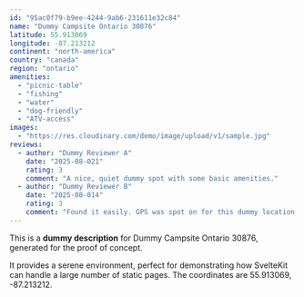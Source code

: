 ```yaml
---
id: "95ac0f79-b9ee-4244-9ab6-231611e32c84"
name: "Dummy Campsite Ontario 30876"
latitude: 55.913069
longitude: -87.213212
continent: "north-america"
country: "canada"
region: "ontario"
amenities:
  - "picnic-table"
  - "fishing"
  - "water"
  - "dog-friendly"
  - "ATV-access"
images:
  - "https://res.cloudinary.com/demo/image/upload/v1/sample.jpg"
reviews:
  - author: "Dummy Reviewer A"
    date: "2025-08-021"
    rating: 3
    comment: "A nice, quiet dummy spot with some basic amenities."
  - author: "Dummy Reviewer B"
    date: "2025-08-014"
    rating: 3
    comment: "Found it easily. GPS was spot on for this dummy location."
---
```


This is a **dummy description** for Dummy Campsite Ontario 30876, generated for the proof of concept.

It provides a serene environment, perfect for demonstrating how SvelteKit can handle a large number of static pages. The coordinates are 55.913069, -87.213212.
